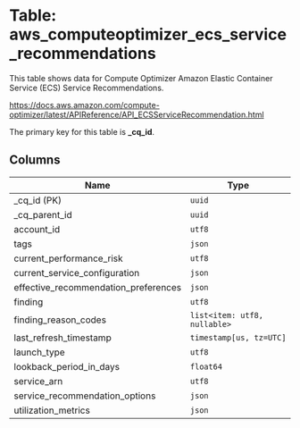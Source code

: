 # Table: aws_computeoptimizer_ecs_service_recommendations

This table shows data for Compute Optimizer Amazon Elastic Container Service (ECS) Service Recommendations.

https://docs.aws.amazon.com/compute-optimizer/latest/APIReference/API_ECSServiceRecommendation.html

The primary key for this table is **_cq_id**.

## Columns

| Name          | Type          |
| ------------- | ------------- |
|_cq_id (PK)|`uuid`|
|_cq_parent_id|`uuid`|
|account_id|`utf8`|
|tags|`json`|
|current_performance_risk|`utf8`|
|current_service_configuration|`json`|
|effective_recommendation_preferences|`json`|
|finding|`utf8`|
|finding_reason_codes|`list<item: utf8, nullable>`|
|last_refresh_timestamp|`timestamp[us, tz=UTC]`|
|launch_type|`utf8`|
|lookback_period_in_days|`float64`|
|service_arn|`utf8`|
|service_recommendation_options|`json`|
|utilization_metrics|`json`|